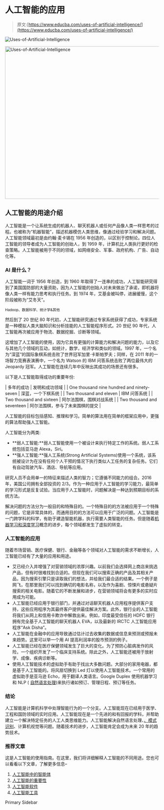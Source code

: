 # 人工智能的应用

> 原文:[https://www.educba.com/uses-of-artificial-intelligence/](https://www.educba.com/uses-of-artificial-intelligence/)

![Uses-of-Artificial-Intelligence](../Images/f1f664f133cf267f9fe6d7b7b4531a45.png)

<noscript><img class="alignnone size-full wp-image-284353" src="../Images/f1f664f133cf267f9fe6d7b7b4531a45.png" alt="Uses-of-Artificial-Intelligence" width="900" height="500" data-original-src="https://cdn.educba.com/academy/wp-content/uploads/2020/01/Uses-of-Artificial-Intelligence.jpg"/></noscript>

## 人工智能的用途介绍

人工智能是一个让系统生成的机器人、聊天机器人或任何产品像人类一样思考的过程。也被称为“机器智能”，描述机器模仿人类思维，像通过经验学习和解决问题。人工智能领域最初是由约翰·麦卡锡在 1956 年创造的，以区别于控制论。四位人工智能的领导者成为人工智能的创始人，到 1959 年，计算机比人类执行更好的检查策略。人工智能被用于不同的领域，如网络安全、军事、政府机构、广告、自动化等。

### AI 是什么？

人工智能一词于 1956 年创造，到 1960 年取得了一连串的成功，人工智能研究得到了美国国防部的大量资助，因为人工智能的创始人对未来做出了承诺，即机器将像人类一样有能力思考和执行任务。到 1974 年，艾基金被叫停，进展缓慢，这个阶段被称为“艾冬天”。

<small>Hadoop、数据科学、统计学&其他</small>

然后到了 20 世纪 80 年代初，人工智能研究通过专家系统获得了成功，专家系统是一种模拟人类大脑知识和分析技能的人工智能程序形式。20 世纪 90 年代，人工智能再次被应用于物流、数据挖掘、诊断等领域。

这增加了人工智能的使用，因为它具有更强的计算能力和解决问题的能力，以及它与其他几个领域的互动，如统计，数学，经济学和类似的领域。1997 年，一个名为“深蓝”的国际象棋系统击败了世界冠军加里·卡斯帕罗夫；同样，在 2011 年的一场智力竞赛表演赛中，一个名为 Watson 的 IBM 问答系统击败了两位最伟大的 Jeopardy 冠军。人工智能在连续几年中反映出其成功的场景还有很多。

以下是人工智能取得成功的重要年份:

| 多年的成功 | 发明和成功领域 |
| One thousand nine hundred and ninety-seven | 深蓝，一个下棋系统 |
| Two thousand and eleven | IBM 问答系统 |
| Two thousand and sixteen | 阿尔法围棋，围棋对战系统 |
| Two thousand and seventeen | 阿尔法围棋，参与了未来围棋的提交 |

人工智能的目标包括感知、推理和学习。简单的算法用在简单的框架应用中，更强的算法帮助强人工智能。

人工智能分为两类:

*   **弱人工智能:**弱人工智能使用一个被设计来执行特定工作的系统。弱人工系统包括亚马逊 Alexa，Siri。
*   **强人工智能:**强人工系统(Strong Artificial Systems)使用一个系统，该系统被设计为在没有任何个人干预的情况下执行类似人工任务的复杂任务。它们有自动驾驶汽车、酒店、导航等应用。

研究人员不会用单一的特征来描述人类的智力；它遵循不同能力的组合。2016 年，美国公司拥有全部投资的 2/3。作为一种应用于人工智能的学习能力，最简单的学习形式是反复试验。当应用于人工智能时，问题解决是一种达到预期目标的系统方法。

解决问题的方法分为一般目的和特殊目的。一个特殊目的的方法被应用于一个特殊的问题，它是非常具体的，而通用目的的方法可以应用于广泛的问题。人工智能是一门跨学科的科学，有助于建造智能机器，执行需要人类智能的任务。但是随着[机器学习和深度学习](https://www.educba.com/deep-learning-vs-machine-learning/)概念的进步，每个领域都发生了虚拟的转变。

### 人工智能的应用

随着市场营销、医疗保健、银行、金融等各个领域对人工智能的需求不断增长，人工智能已经有了大量的应用和用途。

*   艾已经介入并增强了对营销领域的浓厚兴趣。以前我们会选择网上商店来挑选产品，但有时很难找到合适的。但现在我们可以搜索正确的产品及其相关产品，因为搜索引擎只是读取我们的想法，并给我们最合适的结果。一个例子是网飞，在那里我们可以找到确切的电影名称，以及作为喜剧、惊悚片或悬疑片搜索的相关电影。随着它的不断发展和进步，在营销领域将会有更多的实时应用成为可能。
*   人工智能已经应用于银行部门，并通过对话聊天机器人应用程序提供客户支持，这些应用程序为其最终客户提供最佳解决方案。此外，银行业的人工智能将我们从网上和信用卡欺诈中解救出来。例如，印度最受信任的 HDFC 银行拥有完全基于人工智能的聊天机器人 EVA，以及最新的 IRCTC 人工智能应用程序“Ask Disha”。
*   人工智能在金融中的应用导致通过估计过去收集的数据或信息来预测或预报未来趋势。这里可以举一个用 AI 提高利润率的股市预测的例子。
*   人工智能已经在医疗保健领域发生了巨大的变化。为了预防心脏病发作的风险，一个组织开发了一个临床支持系统。除此之外，人工智能还被用于放射学、成像、疾病诊断等。
*   使用人工智能技术的虚拟助手有助于找出大多数问题。大部分的家用电器，都是基于人工智能的。将风扇切换到 Led 灯以使用人工智能技术。一个常用的虚拟助手是亚马逊 Echo，用于翻译人类语言。Google Duplex 使用机器学习和 NLP ( [自然语言处理](https://www.educba.com/what-is-nlp/))来执行诸如预订、管理日程、预订等任务。

### 结论

人工智能是计算机科学中处理智能行为的一个分支。人工智能现在已经用于医学、工程和国防领域的实时应用。人工智能现在是一个先进的和有回报的学科，并帮助建立一个解决特定任务的人工人类思维能力。人工智能解决自然语言处理、[、模式识别](https://www.educba.com/pattern-recognition-applications/)、计算机视觉等问题。随着技术的进步，人工智能肯定会成为未来 20 年的趋势技术。

### 推荐文章

这是人工智能的使用指南。在这里，我们将详细解释人工智能的不同用途。您也可以看看以下文章，了解更多信息–

1.  [人工智能中的智能体](https://www.educba.com/agents-in-artificial-intelligence/)
2.  [人工智能的重要性](https://www.educba.com/importance-of-artificial-intelligence/)
3.  [人工智能软件](https://www.educba.com/artificial-intelligence-software/)
4.  [人工智能工具](https://www.educba.com/artificial-intelligence-tools/)

<footer class="entry-footer">

<aside class="sidebar sidebar-primary widget-area" role="complementary" aria-label="Primary Sidebar">Primary Sidebar</aside>

</footer>